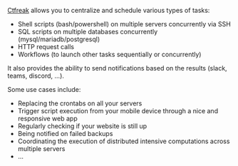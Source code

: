 [Ctfreak](https://ctfreak.com) allows you to centralize and schedule various types of tasks:

- Shell scripts (bash/powershell) on multiple servers concurrently via SSH
- SQL scripts on multiple databases concurrently (mysql/mariadb/postgresql)
- HTTP request calls
- Workflows (to launch other tasks sequentially or concurrently)

It also provides the ability to send notifications based on the results (slack, teams, discord, ...).

Some use cases include:

- Replacing the crontabs on all your servers
- Trigger script execution from your mobile device through a nice and responsive web app
- Regularly checking if your website is still up
- Being notified on failed backups
- Coordinating the execution of distributed intensive computations across multiple servers
- ...
